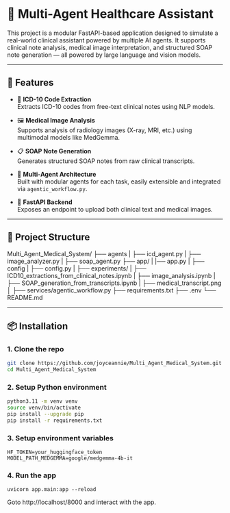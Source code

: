 # 🏥 Multi-Agent Healthcare Assistant

This project is a modular FastAPI-based application designed to simulate a real-world clinical assistant powered by multiple AI agents. It supports clinical note analysis, medical image interpretation, and structured SOAP note generation — all powered by large language and vision models.

---

## 🚀 Features

- 🧠 **ICD-10 Code Extraction**  
  Extracts ICD-10 codes from free-text clinical notes using NLP models.

- 🖼️ **Medical Image Analysis**  
  Supports analysis of radiology images (X-ray, MRI, etc.) using multimodal models like MedGemma.

- 📋 **SOAP Note Generation**  
  Generates structured SOAP notes from raw clinical transcripts.

- 🧩 **Multi-Agent Architecture**  
  Built with modular agents for each task, easily extensible and integrated via `agentic_workflow.py`.

- 🔌 **FastAPI Backend**  
  Exposes an endpoint to upload both clinical text and medical images.

---

## 📁 Project Structure

Multi_Agent_Medical_System/
├── agents
|   ├── icd_agent.py
|   ├── image_analyzer.py
|   ├── soap_agent.py 
├── app/
|   |── app.py
|   ├── config
|       ├── config.py
|   ├── experiments/
|       ├── ICD10_extractions_from_clinical_notes.ipynb
|       ├── image_analysis.ipynb
|       ├── SOAP_generation_from_transcripts.ipynb
|       ├── medical_transcript.png
│   ├── services/agentic_workflow.py
├── requirements.txt
├── .env
└── README.md


---

## 📦 Installation

### 1. Clone the repo

```bash
git clone https://github.com/joyceannie/Multi_Agent_Medical_System.git
cd Multi_Agent_Medical_System
```

### 2. Setup Python environment
```bash
python3.11 -m venv venv
source venv/bin/activate
pip install --upgrade pip
pip install -r requirements.txt
```

### 3. Setup environment variables
```
HF_TOKEN=your_huggingface_token
MODEL_PATH_MEDGEMMA=google/medgemma-4b-it
```

### 4. Run the app
```
uvicorn app.main:app --reload
```

Goto http://localhost/8000 and interact with the app.




